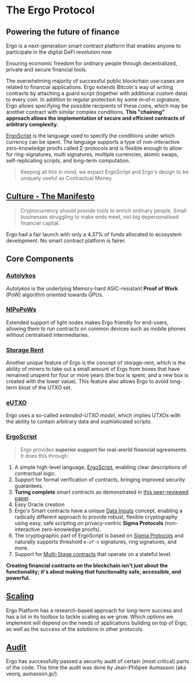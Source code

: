 # The Ergo Protocol

## Powering the future of finance

Ergo is a next-generation smart contract platform that enables anyone to participate in the digital DeFi revolution now.

Ensuring economic freedom for ordinary people through decentralized, private and secure financial tools.

The overwhelming majority of successful public blockchain use‐cases are related to financial applications. Ergo extends Bitcoin's way of writing contracts by attaching a guard script (together with additional custom data) to every coin. In addition to regular protection by some m‐of‐n signature, Ergo allows specifying the possible recipients of these coins, which may be another contract with similar complex conditions. **This "chaining" approach allows the implementation of secure and efficient contracts of arbitrary complexity.**


[ErgoScript](ergoscript-primer.md) is the language used to specify the conditions under which currency can be spent. The language supports a type of non-interactive zero-knowledge proofs called Σ-protocols and is flexible enough to allow for ring-signatures, multi signatures, multiple currencies, atomic swaps, self-replicating scripts, and long-term computation.

> Keeping all this in mind, we expect ErgoScript and Ergo's design to be uniquely useful as Contractual Money.


## [Culture - The Manifesto](https://ergoplatform.org/en/blog/2021-04-26-the-ergo-manifesto/)
                                                
> Cryptocurrency should provide tools to enrich ordinary people. Small businesses struggling to make ends meet, not big depersonalised financial capital.

Ergo had a fair launch with only a 4.37% of funds allocated to ecosystem development. No smart contract platform is fairer. 

## Core Components

### [Autolykos](autolykos.md)

*Autolykos* is the underlying Memory-hard ASIC-resistant **Proof of Work** (PoW) algorithm oriented towards GPUs. 

### [NIPoPoWs](nipopow.md)

Extended support of light nodes makes Ergo friendly for end-users, allowing them to run contracts on common devices such as mobile phones without centralised intermediaries. 

### [Storage Rent](rent.md)
Another unique feature of Ergo is the concept of storage-rent, which is the ability of miners to take out a small amount of Ergs from boxes that have remained unspent for four or more years (the box is spent, and a new box is created with the lower value). This feature also allows Ergo to avoid long-term bloat of the UTXO set. 

### [eUTXO](eutxo.md)

Ergo uses a so-called *extended-UTXO model*, which implies UTXOs with the ability to contain arbitrary data and sophisticated scripts. 



### [ErgoScript](ergoscript.md)


> Ergo provides **superior support for real-world financial agreements**. It does this through:

   
1. A simple high-level language, [ErgoScript](/dev/scs/ergoscript), enabling clear descriptions of contractual logic.
2. Support for formal verification of contracts, bringing improved security guarantees.
3. **Turing complete** smart contracts as demonstrated in [this peer-reviewed paper](https://arxiv.org/pdf/1806.10116v1.pdf).
4. Easy Oracle creation
6. Ergo's Smart contracts have a unique [Data Inputs](/dev/scs/data-inputs) concept, enabling a radically different approach to provide robust, flexible cryptography using easy, safe scripting on privacy-centric **Sigma Protocols** (non-interactive zero-knowledge proofs). 
7. The cryptographic part of ErgoScript is based on [Sigma Protocols](/dev/scs/sigma) and naturally supports threshold `m-of-n` signatures, ring signatures, and more. 
8. Support for [Multi-Stage contracts](/dev/scs/multi) that operate on a stateful level. 

**Creating financial contracts on the blockchain isn't just about the functionality; it's about making that functionality safe, accessible, and powerful.**


## [Scaling](scaling.md)

Ergo Platform has a research-based approach for long-term success and has a lot in its toolbox to tackle scaling as we grow. Which options we implement will depend on the needs of applications building on top of Ergo, as well as the success of the solutions in other protocols. 

## [Audit](audit.md)

Ergo has successfully passed a security audit of certain (most critical) parts of the code. This time the audit was done by Jean-Philipee Aumasson (aka veorq, aumasson.jp/).
